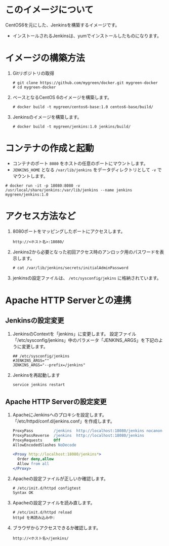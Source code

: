 # このイメージについて

CentOS6を元にした、Jenkinsを構築するイメージです。
- インストールされるJenkinsは、yumでインストールしたものになります。

# イメージの構築方法

1. Gitリポジトリの取得
    ```console
    # git clone https://github.com/mygreen/docker.git mygreen-docker
    # cd mygreen-docker
    ```

2. ベースとなるCentOS 6のイメージを構築します。
    ```console
    # docker build -t mygreen/centos6-base:1.0 centos6-base/build/
    ```

3. Jenkinsのイメージを構築します。
    ```console
    # docker build -t mygreen/jenkins:1.0 jenkins/build/
    ```

# コンテナの作成と起動

- コンテナのポート ``8080`` をホストの任意のポートにマウントします。
- ``JENKINS_HOME`` となる ``/var/lib/jenkins`` をデータディレクトリとして ``-v`` でマウントします。

```console
# docker run -it -p 18080:8080 -v /usr/local/share/jenkins:/var/lib/jenkins --name jenkins mygreen/jenkins:1.0

```

# アクセス方法など
1. 8080ポートをマッピングしたポートにアクセスします。
    ```
    http://<ホスト名>:18080/
    ```

2. Jenkins2から必要となった初回アクセス時のアンロック用のパスワードを表示します。
    ```console
    # cat /var/lib/jenkins/secrets/initialAdminPassword
    ```

3. jenkinsの設定ファイルは、 ``/etc/sysconfig/jekins`` に格納されています。

# Apache HTTP Serverとの連携
## Jenkinsの設定変更
1. JenkinsのContextを「jenkins」に変更します。 設定ファイル「/etc/sysconfig/jenkins」中のパラメータ「JENKINS_ARGS」を下記のように変更します。
    ```properties
    ## /etc/sysconfig/jenkins
    #JENKINS_ARGS=""
    JENKINS_ARGS="--prefix=/jenkins"
    ```

2. Jenkinsを再起動します
    ```bash
    service jenkins restart
    ```

## Apache HTTP Serverの設定変更
1. ApacheにJenkinsへのプロキシを設定します。「/etc/httpd/conf.d/jenkins.conf」を作成します。
    ```apache
    ProxyPass         /jenkins  http://localhost:18080/jenkins nocanon
    ProxyPassReverse  /jenkins  http://localhost:18080/jenkins
    ProxyRequests     Off
    AllowEncodedSlashes NoDecode
    
    <Proxy http://localhost:18080/jenkins*>
      Order deny,allow
      Allow from all
    </Proxy>
    ```

2. Apacheの設定ファイルが正しいか確認します。
    ```console
    # /etc/init.d/httpd configtest
    Syntax OK
    ```

3. Apacheの設定ファイルを読み直します。
    ```console
    # /etc/init.d/httpd reload
    httpd を再読み込み中:
    ```

4. ブラウザからアクセスできるか確認します。
    ```
    http://<ホスト名>/jenkins/
    ```

